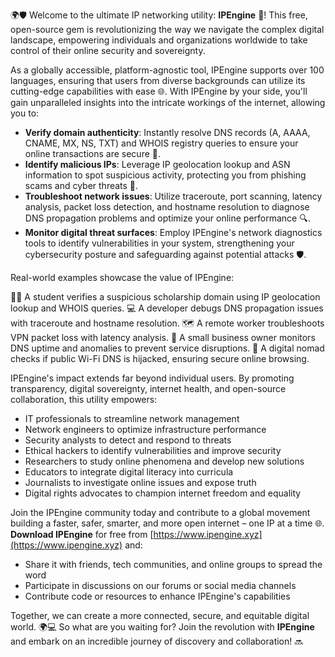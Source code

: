 🌍🛡️ Welcome to the ultimate IP networking utility: **IPEngine** 🚀! This free, open-source gem is revolutionizing the way we navigate the complex digital landscape, empowering individuals and organizations worldwide to take control of their online security and sovereignty.

As a globally accessible, platform-agnostic tool, IPEngine supports over 100 languages, ensuring that users from diverse backgrounds can utilize its cutting-edge capabilities with ease 🌐. With IPEngine by your side, you'll gain unparalleled insights into the intricate workings of the internet, allowing you to:

* **Verify domain authenticity**: Instantly resolve DNS records (A, AAAA, CNAME, MX, NS, TXT) and WHOIS registry queries to ensure your online transactions are secure 🔑.
* **Identify malicious IPs**: Leverage IP geolocation lookup and ASN information to spot suspicious activity, protecting you from phishing scams and cyber threats 🚨.
* **Troubleshoot network issues**: Utilize traceroute, port scanning, latency analysis, packet loss detection, and hostname resolution to diagnose DNS propagation problems and optimize your online performance 🔍.
* **Monitor digital threat surfaces**: Employ IPEngine's network diagnostics tools to identify vulnerabilities in your system, strengthening your cybersecurity posture and safeguarding against potential attacks 🛡️.

Real-world examples showcase the value of IPEngine:

👩‍🎓 A student verifies a suspicious scholarship domain using IP geolocation lookup and WHOIS queries.
💻 A developer debugs DNS propagation issues with traceroute and hostname resolution.
🗺️ A remote worker troubleshoots VPN packet loss with latency analysis.
🏢 A small business owner monitors DNS uptime and anomalies to prevent service disruptions.
🚀 A digital nomad checks if public Wi-Fi DNS is hijacked, ensuring secure online browsing.

IPEngine's impact extends far beyond individual users. By promoting transparency, digital sovereignty, internet health, and open-source collaboration, this utility empowers:

* IT professionals to streamline network management
* Network engineers to optimize infrastructure performance
* Security analysts to detect and respond to threats
* Ethical hackers to identify vulnerabilities and improve security
* Researchers to study online phenomena and develop new solutions
* Educators to integrate digital literacy into curricula
* Journalists to investigate online issues and expose truth
* Digital rights advocates to champion internet freedom and equality

Join the IPEngine community today and contribute to a global movement building a faster, safer, smarter, and more open internet – one IP at a time 🌐. **Download IPEngine** for free from [https://www.ipengine.xyz](https://www.ipengine.xyz) and:

* Share it with friends, tech communities, and online groups to spread the word
* Participate in discussions on our forums or social media channels
* Contribute code or resources to enhance IPEngine's capabilities

Together, we can create a more connected, secure, and equitable digital world. 🌍💻 So what are you waiting for? Join the revolution with **IPEngine** and embark on an incredible journey of discovery and collaboration! 🔜